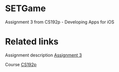 # SETGame

Assignment 3 from CS192p - Developing Apps for iOS


# Related links

Assignment description [Assignment 3](https://cs193p.sites.stanford.edu/sites/g/files/sbiybj16636/files/media/file/assignment_3.pdf)

Course [CS192p](https://cs193p.sites.stanford.edu)

